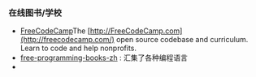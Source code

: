 ### 在线图书/学校

* [FreeCodeCamp](https://github.com/FreeCodeCamp/freecodecamp)The [http://FreeCodeCamp.com](http://freecodecamp.com/) open source codebase and curriculum. Learn to code and help nonprofits.
* [free-programming-books-zh](https://github.com/vhf/free-programming-books/blob/master/free-programming-books-zh.md) : 汇集了各种编程语言
* 


